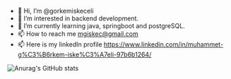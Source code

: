 - 👋 Hi, I’m @gorkemiskeceli
- 👀 I’m interested in backend development.
- 🌱 I’m currently learning java, springboot and postgreSQL.
- 📫 How to reach me mgiskec@gmail.com
- 📫 Here is my linkedIn profile https://www.linkedin.com/in/muhammet-g%C3%B6rkem-iske%C3%A7eli-97b6b1264/

![Anurag's GitHub stats](https://github-readme-stats.vercel.app/api?username=gorkemiskeceli&show_icons=true&theme=radical)
<!---
gorkemiskeceli/gorkemiskeceli is a ✨ special ✨ repository because its `README.md` (this file) appears on your GitHub profile.
You can click the Preview link to take a look at your changes.
--->
